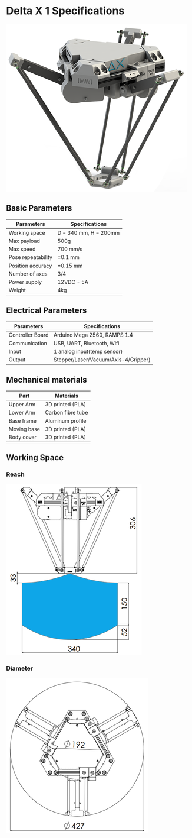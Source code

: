 # Delta X 1 Specifications

![deltax1](https://raw.githubusercontent.com/VanThanBK/deltax-mkdocs/master/docs/images/deltax1.png)

## Basic Parameters

|Parameters                   | Specifications      |
|-----------------------------|---------------------|
|Working space                |D = 340 mm, H = 200mm|
|Max payload                  |500g                 |
|Max speed                    |700 mm/s             |
|Pose repeatability           |±0.1 mm              |
|Position accuracy            |±0.15 mm             |
|Number of axes               |3/4                  |
|Power supply                 |12VDC - 5A           |
|Weight                       |4kg                  |

## Electrical Parameters

|Parameters                   | Specifications      |
|-----------------------------|---------------------|
|Controller Board             |Arduino Mega 2560, RAMPS 1.4|
|Communication                |USB, UART, Bluetooth, Wifi  |
|Input                        |1 analog input(temp sensor) |
|Output                       |Stepper/Laser/Vacuum/Axis-4/Gripper)|

## Mechanical materials

|Part                         | Materials           |
|-----------------------------|---------------------|
|Upper Arm                    |3D printed (PLA)     |
|Lower Arm                    |Carbon fibre tube    |
|Base frame                   |Aluminum profile     |
|Moving base                  |3D printed (PLA)     |
|Body cover                   |3D printed (PLA)     |

## Working Space

<!-- [![Foo](http://www.google.com.au/images/nav_logo7.png)](http://google.com.au/) -->
### Reach
![x1_working_space_reach](https://raw.githubusercontent.com/VanThanBK/deltax-mkdocs/master/docs/images/x1_workingspace.png)

### Diameter

![x1_working_space_dia](https://raw.githubusercontent.com/VanThanBK/deltax-mkdocs/master/docs/images/x1_workingspace_dia.png)
